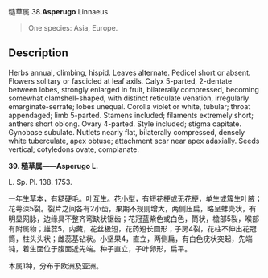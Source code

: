 糙草属
38.**Asperugo** Linnaeus

> One species: Asia, Europe.


## Description
Herbs annual, climbing, hispid. Leaves alternate. Pedicel short or absent. Flowers solitary or fascicled at leaf axils. Calyx 5-parted, 2-dentate between lobes, strongly enlarged in fruit, bilaterally compressed, becoming somewhat clamshell-shaped, with distinct reticulate venation, irregularly emarginate-serrate; lobes unequal. Corolla violet or white, tubular; throat appendaged; limb 5-parted. Stamens included; filaments extremely short; anthers short oblong. Ovary 4-parted. Style included; stigma capitate. Gynobase subulate. Nutlets nearly flat, bilaterally compressed, densely white tuberculate, apex obtuse; attachment scar near apex adaxially. Seeds vertical; cotyledons ovate, complanate.

**39. 糙草属——Asperugo L.**

L. Sp. Pl. 138. 1753.

一年生草本，有糙硬毛。叶互生。花小型，有短花梗或无花梗，单生或簇生叶腋；花萼深5裂。裂片之间各有2小齿，果期不规则增大，两侧压扁，略呈蚌壳状，有明显网脉，边缘具不整齐弯缺状锯齿；花冠蓝紫色或白色，筒状，檐部5裂，喉部有附属物；雄蕊5，内藏，花丝极短，花药短长圆形；子房4裂，花柱不伸出花冠筒，柱头头状；雌蕊基钻状。小坚果4，直立，两侧扁，有白色疣状突起，先端钝，着生面位于腹面近先端。种子直立，子叶卵形，扁平。

本属1种，分布于欧洲及亚洲。
